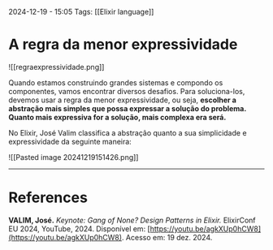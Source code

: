 2024-12-19 - 15:05
Tags: [[Elixir language]]

# A regra da menor expressividade

![[regraexpressividade.png]]

Quando estamos construindo grandes sistemas e compondo os componentes, vamos encontrar diversos desafios. Para soluciona-los, devemos usar a regra da menor expressividade, ou seja, **escolher a abstração mais simples que possa expressar a solução do problema.  Quanto mais expressiva for a solução, mais complexa era será.**

No Elixir, José Valim classifica a abstração quanto a sua simplicidade e expressividade da seguinte maneira:

![[Pasted image 20241219151426.png]]



---

# References

**VALIM, José.** _Keynote: Gang of None? Design Patterns in Elixir._ ElixirConf EU 2024, YouTube, 2024. Disponível em: [https://youtu.be/agkXUp0hCW8](https://youtu.be/agkXUp0hCW8). Acesso em: 19 dez. 2024.